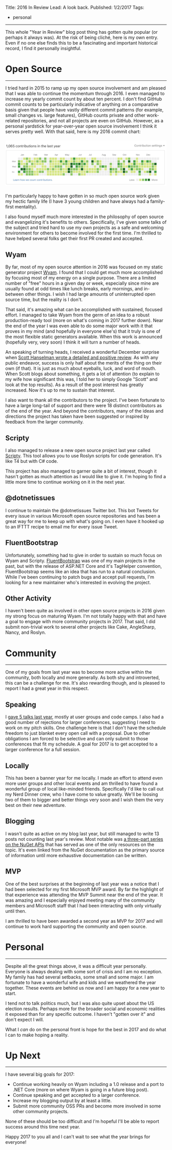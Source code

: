 Title: 2016 In Review
Lead: A look back.
Published: 1/2/2017
Tags:
  - personal
---
This whole "Year in Review" blog post thing has gotten quite popular (or perhaps it always was). At the risk of being cliché, here is my own entry. Even if no one else finds this to be a fascinating and important historical record, I find it personally insightful. 

# Open Source
---

I tried hard in 2015 to ramp up my open source involvement and am pleased that I was able to continue the momentum through 2016. I even managed to increase my yearly commit count by about ten percent. I don't find GitHub commit counts to be particularly indicative of anything on a comparative basis given that people have vastly different commit patterns (for example, small changes vs. large features), GitHub counts private and other work-related repositories, and not all projects are even on GitHub. However, as a personal yardstick for year-over-year open source involvement I think it serves pretty well. With that said, here is my 2016 commit chart:

<img src="/posts/images/github-2016.png" class="img-responsive" style="margin-top: 6px; margin-bottom: 6px;">

I'm particularly happy to have gotten in so much open source work given my hectic family life (I have 3 young children and have always had a family-first mentality).

I also found myself much more interested in the philosophy of open source and evangelizing it's benefits to others. Specifically, I've given some talks of the subject and tried hard to use my own projects as a safe and welcoming environment for others to become involved for the first time. I'm thrilled to have helped several folks get their first PR created and accepted.

## Wyam

By far, most of my open source attention in 2016 was focused on my static generator project [Wyam](https://wyam.io). I found that I could get much more accomplished by focusing most of my energy on a single purpose. There are a limited number of "free" hours in a given day or week, especially since mine are usually found at odd times like lunch breaks, early mornings, and in-between other things. I wish I had large amounts of uninterrupted open source time, but the reality is I don't.

That said, it's amazing what can be accomplished with sustained, focused effort. I managed to take Wyam from the germ of an idea to a robust production-ready tool (more on what's coming in 2017 further down). Near the end of the year I was even able to do some major work with it that proves in my mind (and hopefully in everyone else's) that it truly is one of the most flexible static generators available. When this work is announced (hopefully very, very soon) I think it will turn a number of heads.

An speaking of turning heads, I received a wonderful December surprise when [Scott Hanselman wrote a detailed and positive review](http://www.hanselman.com/blog/ExploringWyamANETStaticSiteContentGenerator.aspx). As with any public endeavor, success is only half about the merits of the thing on their own (if that). It is just as much about eyeballs, luck, and word of mouth. When Scott blogs about something, it gets a lot of attention (to explain to my wife how significant this was, I told her to simply Google "Scott" and look at the top results). As a result of the post interest has greatly increased. Now it's up to me to sustain that interest.

I also want to thank all the contributors to the project. I've been fortunate to have a large long-tail of support and there were 18 distinct contributors as of the end of the year. And beyond the contributors, many of the ideas and directions the project has taken have been suggested or inspired by feedback from the larger community.

## Scripty

I also managed to release a new open source project last year called [Scripty](https://github.com/daveaglick/Scripty). This tool allows you to use Roslyn scripts for code generation. It's like T4 but with C# code.

This project has also managed to garner quite a bit of interest, though it hasn't gotten as much attention as I would like to give it. I'm hoping to find a little more time to continue working on it in the next year.

## @dotnetissues

I continue to maintain the @dotnetissues Twitter bot. This bot Tweets for every issue in various Microsoft open source repositories and has been a great way for me to keep up with what's going on. I even have it hooked up to an IFTTT recipe to email me for every issue Tweet.

## FluentBootstrap

Unfortunately, something had to give in order to sustain so much focus on Wyam and Scripty. [FluentBootstrap](http://fluentbootstrap.com) was one of my main projects in the past, but with the release of ASP.NET Core and it's TagHelper convention, FluentBootstrap seems like an idea that has run to a natural conclusion. While I've been continuing to patch bugs and accept pull requests, I'm looking for a new maintainer who's interested in evolving the project.

## Other Activity

I haven't been quite as involved in other open source projects in 2016 given my strong focus on maturing Wyam. I'm not totally happy with that and have a goal to engage with more community projects in 2017. That said, I did submit non-trivial work to several other projects like Cake, AngleSharp, Nancy, and Roslyn.

# Community
---

One of my goals from last year was to become more active within the community, both locally and more generally. As both shy and introverted, this can be a challenge for me. It's also rewarding though, and is pleased to report I had a great year in this respect.

## Speaking

I [gave 5 talks last year](https://daveaglick.com/talks), mostly at user groups and code camps. I also had a good number of rejections for larger conferences, suggesting I need to work on my pitch skills. One challenge here is that I don't have the schedule freedom to just blanket every open call with a proposal. Due to other obligations I am forced to be selective and can only submit to those conferences that fit my schedule. A goal for 2017 is to get accepted to a larger conference for a full session.

## Locally

This has been a banner year for me locally. I made an effort to attend even more user groups and other local events and am thrilled to have found a wonderful group of local like-minded friends. Specifically I'd like to call out my Nerd Dinner crew, who I have come to value greatly. We'll be loosing two of them to bigger and better things very soon and I wish them the very best on their new adventure.

## Blogging

I wasn't quite as active on my blog last year, but still managed to write 13 posts not counting last year's review. Most notable was [a three-part series on the NuGet APIs](https://daveaglick.com/posts/exploring-the-nuget-v3-libraries-part-1) that has served as one of the only resources on the topic. It's even linked from the NuGet documentation as the primary source of information until more exhaustive documentation can be written.

## MVP

One of the best surprises at the beginning of last year was a notice that I had been selected for my first Microsoft MVP award. By far the highlight of that experience was attending the MVP Summit near the end of the year. It was amazing and I especially enjoyed meeting many of the community members and Microsoft staff that I had been interacting with only virtually until then.

I am thrilled to have been awarded a second year as MVP for 2017 and will continue to work hard supporting the community and open source.

# Personal
---

Despite all the great things above, it was a difficult year personally. Everyone is always dealing with some sort of crisis and I am no exception. My family has had several setbacks, some small and some major. I am fortunate to have a wonderful wife and kids and we weathered the year together. These events are behind us now and I am happy for a new year to start.

I tend not to talk politics much, but I was also quite upset about the US election results. Perhaps more for the broader social and economic realities it exposed than for any specific outcome. I haven't "gotten over it" and don't expect I will.

What I *can* do on the personal front is hope for the best in 2017 and do what I can to make hoping a reality.

# Up Next
---

I have several big goals for 2017:
- Continue working heavily on Wyam including a 1.0 release and a port to .NET Core (more on where Wyam is going in a future blog post).
- Continue speaking and get accepted to a larger conference.
- Increase my blogging output by at least a little.
- Submit more community OSS PRs and become more involved in some other community projects.

None of these should be too difficult and I'm hopeful I'll be able to report success around this time next year.

Happy 2017 to you all and I can't wait to see what the year brings for everyone!

